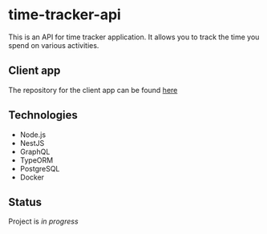 # time-tracker-api

This is an API for time tracker application. It allows you to track the time you spend on various activities.

## Client app
The repository for the client app can be found [here](https://github.com/BSkura98/TimeTracker)

## Technologies
* Node.js
* NestJS
* GraphQL
* TypeORM
* PostgreSQL
* Docker

## Status

Project is _in progress_
